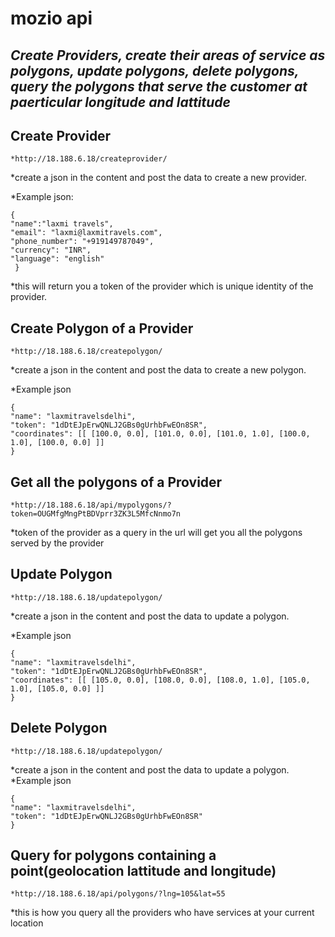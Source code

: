 # mozio api

## *Create Providers, create their areas of service as polygons, update polygons, delete polygons, query the polygons that serve the customer at paerticular longitude and lattitude*

## Create Provider

``` 
*http://18.188.6.18/createprovider/ 
```
*create a json in the content and post the data to create a new provider.

*Example json:
``` 
{
"name":"laxmi travels",
"email": "laxmi@laxmitravels.com",
"phone_number": "+919149787049",
"currency": "INR",
"language": "english"
 }

```

*this will return you a token of the provider which is unique identity of the provider.

## Create Polygon of a Provider
``` 
*http://18.188.6.18/createpolygon/ 
```
*create a json in the content and post the data to create a new polygon.

*Example json
```
{
"name": "laxmitravelsdelhi",
"token": "1dDtEJpErwQNLJ2GBs0gUrhbFwEOn8SR",
"coordinates": [[ [100.0, 0.0], [101.0, 0.0], [101.0, 1.0], [100.0, 1.0], [100.0, 0.0] ]]
}
```


## Get all the polygons of a Provider

``` 
*http://18.188.6.18/api/mypolygons/?token=OUGMfgMngPtBDVprr3ZK3L5MfcNnmo7n 
```
*token of the provider as a query in the url will get you all the polygons served by the provider


## Update Polygon

``` 
*http://18.188.6.18/updatepolygon/ 
```
*create a json in the content and post the data to update a polygon.

*Example json
```
{
"name": "laxmitravelsdelhi",
"token": "1dDtEJpErwQNLJ2GBs0gUrhbFwEOn8SR",
"coordinates": [[ [105.0, 0.0], [108.0, 0.0], [108.0, 1.0], [105.0, 1.0], [105.0, 0.0] ]]
}
```

## Delete Polygon

``` 
*http://18.188.6.18/updatepolygon/ 
```
*create a json in the content and post the data to update a polygon.
*Example json
```
{
"name": "laxmitravelsdelhi",
"token": "1dDtEJpErwQNLJ2GBs0gUrhbFwEOn8SR"
}
```

## Query for polygons containing a point(geolocation lattitude and longitude)

``` 
*http://18.188.6.18/api/polygons/?lng=105&lat=55 
```

*this is how you query all the providers who have services at your current location
